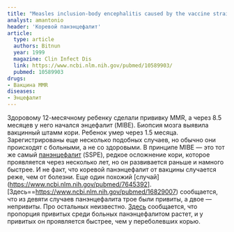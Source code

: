 ```yaml
---
title: "Measles inclusion-body encephalitis caused by the vaccine strain of measles virus"
analyst: amantonio
header: 'Коревой панэнцефалит'
article:
  type: article
  authors: Bitnun
  year: 1999
  magazine: Clin Infect Dis
  link: https://www.ncbi.nlm.nih.gov/pubmed/10589903/
  pubmed: 10589903
drugs:
- Вакцина MMR
diseases:
- Энцефалит
---
```


Здоровому 12-месячному ребенку сделали прививку MMR, а через 8.5 месяцев у него начался энцефалит (MIBE). Биопсия мозга выявила вакцинный штамм кори. Ребенок умер через 1.5 месяца. Зарегистрированы еще несколько подобных случаев, но обычно они происходят с больными, а не со здоровыми.
В принципе MIBE — это тот же самый [панэнцефалит](https://en.wikipedia.org/wiki/Subacute_sclerosing_panencephalitis) (SSPE), редкое осложнение кори, которое проявляется через несколько лет, но он развивается раньше и намного быстрее. И не факт, что коревой панэнцефалит от вакцины случается реже, чем от болезни. Еще один похожий [случай](https://www.ncbi.nlm.nih.gov/pubmed/7645392].
[Здесь==https://www.ncbi.nlm.nih.gov/pubmed/16829007) сообщается, что из девяти случаев панэнцефалита трое были привиты, а двое — непривиты. Про остальных неизвестно.
[Здесь](https://www.ncbi.nlm.nih.gov/pubmed/2491742) сообщается, что пропорция привитых среди больных панэнцефалитом растет, и у привитых он проявляется быстрее, чем у переболевших корью.
